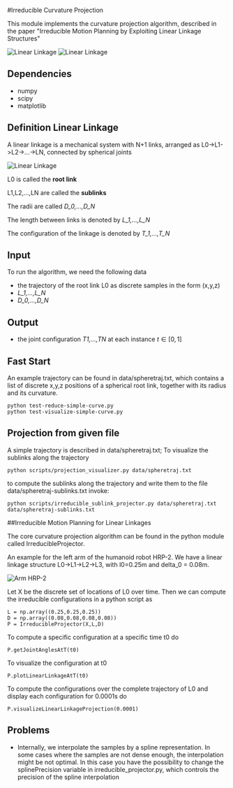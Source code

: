 #Irreducible Curvature Projection

This module implements the curvature projection algorithm, described in the paper "Irreducible Motion
Planning by Exploiting Linear Linkage Structures"

![Linear Linkage](https://github.com/orthez/irreducible-curvature-projection/raw/master/images/snake.png "Curvature Projection") 
![Linear Linkage](https://github.com/orthez/irreducible-curvature-projection/raw/master/images/hrp2.png "Curvature Projection") 

## Dependencies

 * numpy
 * scipy
 * matplotlib

## Definition Linear Linkage

A linear linkage is a mechanical system with N+1 links, arranged as
L0->L1->L2->...->LN, connected by spherical joints

![Linear Linkage](https://github.com/orthez/irreducible-curvature-projection/raw/master/images/hierarchy-chain.png "Linear Linkage")

L0 is called the **root link**

L1,L2,...,LN are called the **sublinks**

The radii are called *D_0,...,D_N*

The length between links is denoted by *L_1,...,L_N*

The configuration of the linkage is denoted by *T_1,...,T_N*

## Input

To run the algorithm, we need the following data

 * the trajectory of the root link L0 as discrete samples in the form (x,y,z)
 * *L_1,...,L_N*
 * *D_0,...,D_N*

## Output

 * the joint configuration *T1,...,TN* at each instance $t \in [0,1]$

## Fast Start

An example trajectory can be found in data/spheretraj.txt, which contains a list
of discrete x,y,z positions of a spherical root link, together with its radius
and its curvature. 

    python test-reduce-simple-curve.py
    python test-visualize-simple-curve.py


## Projection from given file

A simple trajectory is described in data/spheretraj.txt; To visualize the sublinks along the trajectory
    
    python scripts/projection_visualizer.py data/spheretraj.txt
    
to compute the sublinks along the trajectory and write them to the file data/spheretraj-sublinks.txt invoke:

    python scripts/irreducible_sublink_projector.py data/spheretraj.txt data/spheretraj-sublinks.txt
    
##Irreducible Motion Planning for Linear Linkages

The core curvature projection algorithm can be found in the python module called IrreducibleProjector. 

An example for the left arm of the humanoid robot HRP-2. We have a linear
linkage structure L0->L1->L2->L3, with l0=0.25m and delta_0 = 0.08m. 

![Arm HRP-2](https://github.com/orthez/irreducible-curvature-projection/raw/master/images/arm_linear_linkage.png "Arm as Linear Linkage")

Let X be the discrete set of locations of L0 over time. Then we can compute the
irreducible configurations in a python script as

    L = np.array((0.25,0.25,0.25))
    D = np.array((0.08,0.08,0.08,0.08))
    P = IrreducibleProjector(X,L,D)
    
To compute a specific configuration at a specific time t0 do

    P.getJointAnglesAtT(t0)
    
To visualize the configuration at t0

    P.plotLinearLinkageAtT(t0)
    
To compute the configurations over the complete trajectory of L0 and display each configuration for 0.0001s do

    P.visualizeLinearLinkageProjection(0.0001)

## Problems

  * Internally, we interpolate the samples by a spline representation. In some cases where the samples are not dense enough, the interpolation might be not optimal. In this case you have the possibility to change the splinePrecision variable in irreducible_projector.py, which controls the precision of the spline interpolation
